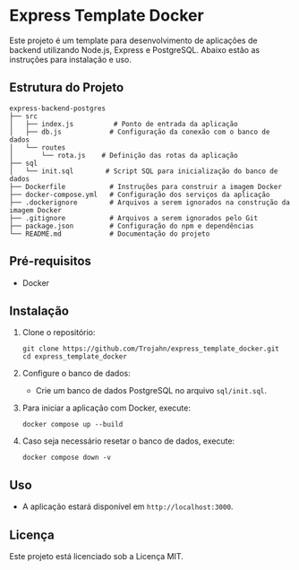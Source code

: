# Express Template Docker

Este projeto é um template para desenvolvimento de aplicações de backend utilizando Node.js, Express e PostgreSQL. Abaixo estão as instruções para instalação e uso.

## Estrutura do Projeto

```
express-backend-postgres
├── src
│   ├── index.js          # Ponto de entrada da aplicação
│   ├── db.js            # Configuração da conexão com o banco de dados
│   └── routes
│       └── rota.js    # Definição das rotas da aplicação
├── sql
│   └── init.sql        # Script SQL para inicialização do banco de dados
├── Dockerfile           # Instruções para construir a imagem Docker
├── docker-compose.yml   # Configuração dos serviços da aplicação
├── .dockerignore        # Arquivos a serem ignorados na construção da imagem Docker
├── .gitignore           # Arquivos a serem ignorados pelo Git
├── package.json         # Configuração do npm e dependências
└── README.md            # Documentação do projeto
```

## Pré-requisitos

- Docker

## Instalação

1. Clone o repositório:
   ```
   git clone https://github.com/Trojahn/express_template_docker.git
   cd express_template_docker
   ```
   
2. Configure o banco de dados:
   - Crie um banco de dados PostgreSQL no arquivo `sql/init.sql`.

3. Para iniciar a aplicação com Docker, execute:
   ```
   docker compose up --build
   ```
4. Caso seja necessário resetar o banco de dados, execute:
   ```
   docker compose down -v
   ```
   
## Uso

- A aplicação estará disponível em `http://localhost:3000`.

## Licença

Este projeto está licenciado sob a Licença MIT.